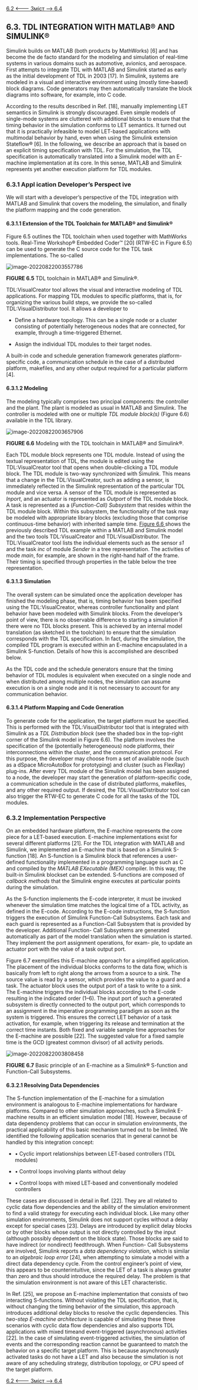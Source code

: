 [6.2 <--- ](6_2.md) [   Зміст   ](README.md) [--> 6.4](6_4.md)

## 6.3. TDL INTEGRATION WITH MATLAB® AND SIMULINK®

Simulink builds on MATLAB (both products by MathWorks) [6] and has become the de facto standard for the modeling and simulation of real-time systems in various domains such as automotive, avionics, and aerospace. First attempts to integrate TDL with MATLAB and Simulink started as early as the initial development of TDL in 2003 [17]. In Simulink, systems are modeled in a visual and interactive environment using (mostly time-based) block diagrams. Code generators may then automatically translate the block diagrams into software, for example, into C code.

According to the results described in Ref. [18], manually implementing LET semantics in Simulink is strongly discouraged. Even simple models of single-mode systems are cluttered with additional blocks to ensure that the timing behavior in the simulation conforms to LET semantics. It turned out that it is practically infeasible to model LET-based applications with multimodal behavior by hand, even when using the Simulink extension Stateflow® [6]. In the following, we describe an approach that is based on an explicit timing specification with TDL. For the simulation, the TDL specification is automatically translated into a Simulink model with an E-machine implementation at its core. In this sense, MATLAB and Simulink represents yet another execution platform for TDL modules.

### 6.3.1 Appl ication Developer’s Perspect ive

We will start with a developer’s perspective of the TDL integration with MATLAB and Simulink that covers the modeling, the simulation, and finally the platform mapping and the code generation.

#### 6.3.1.1 Extension of the TDL Toolchain for MATLAB® and Simulink®

Figure 6.5 outlines the TDL toolchain when used together with MathWorks tools. Real-Time Workshop® Embedded Coder™ [20] (RTW-EC in Figure 6.5) can be used to generate the C source code for the TDL task implementations. The so-called

![image-20220822003557786](E:\san\Технології\моделиров\gitver_rtsimul\books\rtsimul_technologies\media\image-20220822003557786.png)

**FIGURE 6.5** TDL toolchain in MATLAB® and Simulink®.

TDL:VisualCreator tool allows the visual and interactive modeling of TDL applications. For mapping TDL modules to specific platforms, that is, for organizing the various build steps, we provide the so-called TDL:VisualDistributor tool. It allows a developer to 

- Define a hardware topology. This can be a single node or a cluster consisting of potentially heterogeneous nodes that are connected, for example, through a time-triggered Ethernet.

- Assign the individual TDL modules to their target nodes.


A built-in code and schedule generation framework generates platform-specific code, a communication schedule in the case of a distributed platform, makefiles, and any other output required for a particular platform [4].

#### 6.3.1.2 Modeling

The modeling typically comprises two principal components: the controller and the plant. The plant is modeled as usual in MATLAB and Simulink. The controller is modeled with one or multiple *TDL module block(s)* (Figure 6.6) available in the TDL library.

![image-20220822003657906](E:\san\Технології\моделиров\gitver_rtsimul\books\rtsimul_technologies\media\image-20220822003657906.png)

**FIGURE 6.6** Modeling with the TDL toolchain in MATLAB® and Simulink®.

Each TDL module block represents one TDL module. Instead of using the textual representation of TDL, the module is edited using the TDL:VisualCreator tool that opens when double-clicking a TDL module block. The TDL module is two-way synchronized with Simulink. This means that a change in the TDL:VisualCreator, such as adding a sensor, is immediately reflected in the Simulink representation of the particular TDL module and vice versa. A sensor of the TDL module is represented as *Inport*, and an actuator is represented as *Outport* of the TDL module block. A task is represented as a (*Function-Call) Subsystem* that resides within the TDL module block. Within this subsystem, the functionality of the task may be modeled with appropriate library blocks (excluding those that comprise continuous-time behavior) with inherited sample time. [Figure 6.6 ](#_bookmark38)shows the previously described TDL example within a MATLAB and Simulink model and the two tools TDL:VisualCreator and TDL:VisualDistributor. The TDL:VisualCreator tool lists the individual elements such as the sensor *s1* and the task *inc* of module *Sender* in a tree representation. The activities of mode *main*, for example, are shown in the right-hand half of the frame. Their timing is specified through properties in the table below the tree representation. 

#### 6.3.1.3 Simulation

The overall system can be simulated once the application developer has finished the modeling phase, that is, timing behavior has been specified using the TDL:VisualCreator, whereas controller functionality and plant behavior have been modeled with Simulink blocks. From the developer’s point of view, there is no observable difference to starting a simulation if there were no TDL blocks present. This is achieved by an internal model translation (as sketched in the toolchain) to ensure that the simulation corresponds with the TDL specification. In fact, during the simulation, the compiled TDL program is executed within an E-machine encapsulated in a Simulink S-function. Details of how this is accomplished are described below.

As the TDL code and the schedule generators ensure that the timing behavior of TDL modules is equivalent when executed on a single node and when distributed among multiple nodes, the simulation can assume execution is on a single node and it is not necessary to account for any communication behavior.

#### 6.3.1.4 Platform Mapping and Code Generation

To generate code for the application, the target platform must be specified. This is performed with the TDL:VisualDistributor tool that is integrated with Simulink as a *TDL Distribution block* (see the shaded box in the top-right corner of the Simulink model in Figure 6.6). The platform involves the specification of the (potentially heterogeneous) node platforms, their interconnections within the cluster, and the communication protocol. For this purpose, the developer may choose from a set of available node (such as a dSpace MicroAutoBox for prototyping) and cluster (such as FlexRay) plug-ins. After every TDL module of the Simulink model has been assigned to a node, the developer may start the generation of platform-specific code, a communication schedule in the case of distributed platforms, makefiles, and any other required output. If desired, the TDL:VisualDistributor tool can also trigger the RTW-EC to generate C code for all the tasks of the TDL modules.

### 6.3.2 Implementation Perspective

On an embedded hardware platform, the E-machine represents the core piece for a LET-based execution. E-machine implementations exist for several different platforms [21]. For the TDL integration with MATLAB and Simulink, we implemented an E-machine that is based on a Simulink S-function [18]. An S-function is a Simulink block that references a user-defined functionality implemented in a programming language such as C and compiled by the *MATLAB EXecutable (MEX)* compiler. In this way, the built-in Simulink blockset can be extended. S-functions are composed of *callback methods* that the Simulink engine executes at particular points during the simulation.

As the S-function implements the E-code interpreter, it must be invoked whenever the simulation time matches the logical time of a TDL activity, as defined in the E-code. According to the E-code instructions, the S-function triggers the execution of Simulink Function-Call Subsystems. Each task and each guard is represented as a Function-Call Subsystem that is provided by the developer. Additional Function- Call Subsystems are generated automatically as part of the model translation when the simulation is started. They implement the port assignment operations, for exam- ple, to update an actuator port with the value of a task output port.

Figure 6.7 exemplifies this E-machine approach for a simplified application. The placement of the individual blocks conforms to the data flow, which is basically from left to right along the arrows from a source to a sink. The source value is read by a sensor, which provides the value to a guard and a task. The actuator block uses the output port of a task to write to a sink. The E-machine triggers the individual blocks according to the E-code resulting in the indicated order (1–6). The input port of such a generated subsystem is directly connected to the output port, which corresponds to an assignment in the imperative programming paradigm as soon as the system is triggered. This ensures the correct LET behavior of a task activation, for example, when triggering its release and termination at the correct time instants. Both fixed and variable sample time approaches for the E-machine are possible [22]. The suggested value for a fixed sample time is the GCD (greatest common divisor) of all activity periods.

![image-20220822003808458](E:\san\Технології\моделиров\gitver_rtsimul\books\rtsimul_technologies\media\image-20220822003808458.png) 

**FIGURE 6.7** Basic principle of an E-machine as a Simulink® S-function and Function-Call Subsystems. 

#### 6.3.2.1 Resolving Data Dependencies

The S-function implementation of the E-machine for a simulation environment is analogous to E-machine implementations for hardware platforms. Compared to other simulation approaches, such a Simulink E-machine results in an efficient simulation model [18]. However, because of data dependency problems that can occur in simulation environments, the practical applicability of this basic mechanism turned out to be limited. We identified the following application scenarios that in general cannot be handled by this integration concept:

- •   Cyclic import relationships between LET-based controllers (TDL modules)

- •   Control loops involving plants without delay

- •   Control loops with mixed LET-based and conventionally modeled controllers


These cases are discussed in detail in Ref. [22]. They are all related to cyclic data flow dependencies and the ability of the simulation environment to find a valid strategy for executing each individual block. Like many other simulation environments, Simulink does not support cycles without a delay except for special cases [23]. Delays are introduced by explicit delay blocks or by other blocks whose output is not directly controlled by the input (although possibly dependent on the block state). Those blocks are said to have indirect (or nondirect) feedthrough. When Function- Call Subsystems are involved, Simulink reports a *data dependency violation*, which is similar to an *algebraic loop error* [24], when attempting to simulate a model with a direct data dependency cycle. From the control engineer’s point of view, this appears to be counterintuitive, since the LET of a task is always greater than zero and thus should introduce the required delay. The problem is that the simulation environment is not aware of this LET characteristic.

In Ref. [25], we propose an E-machine implementation that consists of two interacting S-functions. Without violating the TDL specification, that is, without changing the timing behavior of the simulation, this approach introduces additional delay blocks to resolve the cyclic dependencies. This *two-step E-machine architecture* is capable of simulating these three scenarios with cyclic data flow dependencies and also supports TDL applications with mixed timeand event-triggered (asynchronous) activities [22]. In the case of simulating event-triggered activities, the simulation of events and the corresponding reaction cannot be guaranteed to match the behavior on a specific target platform. This is because asynchronously activated tasks do not have a LET and also because the simulation is not aware of any scheduling strategy, distribution topology, or CPU speed of the target platform.

[6.2 <--- ](6_2.md) [   Зміст   ](README.md) [--> 6.4](6_4.md)